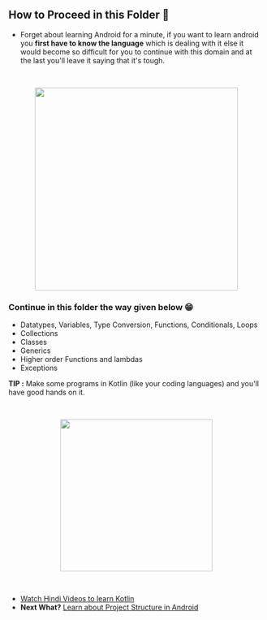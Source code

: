 ## How to Proceed in this Folder 🤔

- Forget about learning Android for a minute, if you want to learn android you **first have to know the language** which is dealing with it else it would become so difficult
  for you to continue with this domain and at the last you'll leave it saying that it's tough.
  
  <br>
  
 <p align="center">
 <img width="400" src="https://user-images.githubusercontent.com/94545831/209754797-a0359dc8-2c54-48f2-b35e-b2fc994db30f.png" /></p>
 
 ### Continue in this folder the way given below 😁
 
 - Datatypes, Variables, Type Conversion, Functions, Conditionals, Loops
 - Collections
 - Classes
 - Generics
 - Higher order Functions and lambdas
 - Exceptions

**TIP :** Make some programs in Kotlin (like your coding languages) and you'll have good hands on it.

<br>

<p align="center">
<img height="300" src="https://user-images.githubusercontent.com/94545831/209755435-e1e5aa7a-d72c-4141-bd9a-e520dff1c42d.png" /></p>

<br>

- [Watch Hindi Videos to learn Kotlin](https://www.youtube.com/playlist?list=PLRKyZvuMYSIMW3-rSOGCkPlO1z_IYJy3G)
- **Next What?** [Learn about Project Structure in Android](https://github.com/utkarsh006/Eazy-Android/blob/main/Articles/android_project_structure.md)
    

